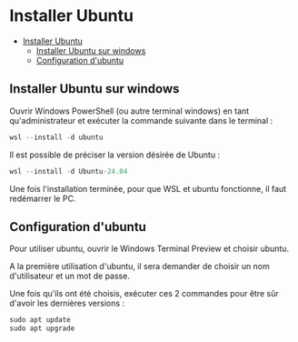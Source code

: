 # Installer Ubuntu

- [Installer Ubuntu](#installer-ubuntu)
  - [Installer Ubuntu sur windows](#installer-ubuntu-sur-windows)
  - [Configuration d'ubuntu](#configuration-dubuntu)
  

## Installer Ubuntu sur windows

Ouvrir Windows PowerShell (ou autre terminal windows) en tant qu'administrateur et exécuter la
commande suivante dans le terminal :
```c
wsl --install -d ubuntu
```
Il est possible de préciser la version désirée de Ubuntu :
```c
wsl --install -d Ubuntu-24.04
```
Une fois l'installation terminée, pour que WSL et ubuntu fonctionne, il faut redémarrer le PC.

## Configuration d'ubuntu
Pour utiliser ubuntu, ouvrir le Windows Terminal Preview et choisir ubuntu.

A la première utilisation d'ubuntu, il sera demander de choisir un nom d'utilisateur et un mot de passe.

Une fois qu'ils ont été choisis, exécuter ces 2 commandes pour être sûr d'avoir les dernières versions :
```c
sudo apt update
sudo apt upgrade
```

